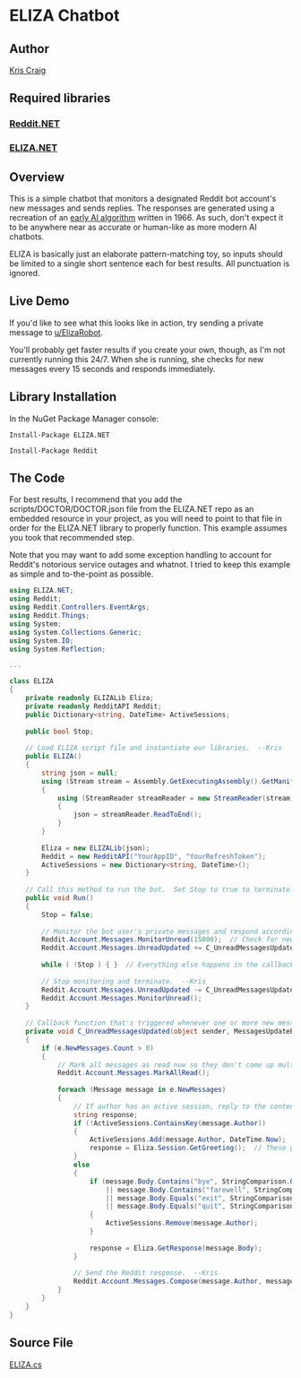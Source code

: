 # ELIZA Chatbot

## Author

[Kris Craig](../../../docs/contributors/Kris%20Craig.md)

## Required libraries

### [Reddit.NET](https://github.com/sirkris/Reddit.NET)

### [ELIZA.NET](https://github.com/sirkris/ELIZA.NET)

## Overview

This is a simple chatbot that monitors a designated Reddit bot account's new messages and sends replies.  The responses are generated using a recreation of an [early AI algorithm](https://en.wikipedia.org/wiki/ELIZA) written in 1966.  As such, don't expect it to be anywhere near as accurate or human-like as more modern AI chatbots.  

ELIZA is basically just an elaborate pattern-matching toy, so inputs should be limited to a single short sentence each for best results.  All punctuation is ignored.

## Live Demo

If you'd like to see what this looks like in action, try sending a private message to [u/ElizaRobot](/u/ElizaRobot).  

You'll probably get faster results if you create your own, though, as I'm not currently running this 24/7.  When she is running, she checks for new messages every 15 seconds and responds immediately.

## Library Installation

In the NuGet Package Manager console:

    Install-Package ELIZA.NET
    
    Install-Package Reddit

## The Code

For best results, I recommend that you add the scripts/DOCTOR/DOCTOR.json file from the ELIZA.NET repo as an embedded resource in your project, as you will need to point to that file in order for the ELIZA.NET library to properly function.  This example assumes you took that recommended step.

Note that you may want to add some exception handling to account for Reddit's notorious service outages and whatnot.  I tried to keep this example as simple and to-the-point as possible.

```c#
using ELIZA.NET;
using Reddit;
using Reddit.Controllers.EventArgs;
using Reddit.Things;
using System;
using System.Collections.Generic;
using System.IO;
using System.Reflection;

...

class ELIZA
{
    private readonly ELIZALib Eliza;
    private readonly RedditAPI Reddit;
    public Dictionary<string, DateTime> ActiveSessions;
    
    public bool Stop;
    
    // Load ELIZA script file and instantiate our libraries.  --Kris
    public ELIZA()
    {
        string json = null;
        using (Stream stream = Assembly.GetExecutingAssembly().GetManifestResourceStream("DOCTOR.json"))
        {
            using (StreamReader streamReader = new StreamReader(stream))
            {
                json = streamReader.ReadToEnd();
            }
        }
        
        Eliza = new ELIZALib(json);
        Reddit = new RedditAPI("YourAppID", "YourRefreshToken");
        ActiveSessions = new Dictionary<string, DateTime>();
    }
    
    // Call this method to run the bot.  Set Stop to true to terminate.  --Kris
    public void Run()
    {
        Stop = false;
        
        // Monitor the bot user's private messages and respond accordingly.  --Kris
        Reddit.Account.Messages.MonitorUnread(15000);  // Check for new messages every 15 seconds.  You can change this or remove entirely to let Reddit.NET manage the delays.
        Reddit.Account.Messages.UnreadUpdated += C_UnreadMessagesUpdated;
        
        while ( !Stop ) { }  // Everything else happens in the callback function below when new messages are received.  --Kris
        
        // Stop monitoring and terminate.  --Kris
        Reddit.Account.Messages.UnreadUpdated -= C_UnreadMessagesUpdated;
        Reddit.Account.Messages.MonitorUnread();
    }
    
    // Callback function that's triggered whenever one or more new messages come in.  --Kris
    private void C_UnreadMessagesUpdated(object sender, MessagesUpdateEventArgs e)
    {
        if (e.NewMessages.Count > 0)
        {
            // Mark all messages as read now so they don't come up multiple times.  --Kris
            Reddit.Account.Messages.MarkAllRead();
            
            foreach (Message message in e.NewMessages)
            {
                // If author has an active session, reply to the content.  Otherwise, respond with greeting.  --Kris
                string response;
                if (!ActiveSessions.ContainsKey(message.Author))
                {
                    ActiveSessions.Add(message.Author, DateTime.Now);
                    response = Eliza.Session.GetGreeting();  // These greetings are really generic so feel free to replace this with your own custom greeting string.  --Kris
                }
                else
                {
                    if (message.Body.Contains("bye", StringComparison.OrdinalIgnoreCase)
                        || message.Body.Contains("farewell", StringComparison.OrdinalIgnoreCase)
                        || message.Body.Equals("exit", StringComparison.OrdinalIgnoreCase)
                        || message.Body.Equals("quit", StringComparison.OrdinalIgnoreCase))
                    {
                        ActiveSessions.Remove(message.Author);
                    }
                    
                    response = Eliza.GetResponse(message.Body);
                }
                
                // Send the Reddit response.  --Kris
                Reddit.Account.Messages.Compose(message.Author, message.Subject, response);
            }
        }
    }
}
```

## Source File

[ELIZA.cs](src/ELIZA.cs)
